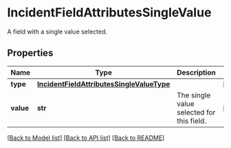 # IncidentFieldAttributesSingleValue

A field with a single value selected.
## Properties
Name | Type | Description | Notes
------------ | ------------- | ------------- | -------------
**type** | [**IncidentFieldAttributesSingleValueType**](IncidentFieldAttributesSingleValueType.md) |  | [optional] 
**value** | **str** | The single value selected for this field. | [optional] 

[[Back to Model list]](README.md#documentation-for-models) [[Back to API list]](README.md#documentation-for-api-endpoints) [[Back to README]](README.md)


